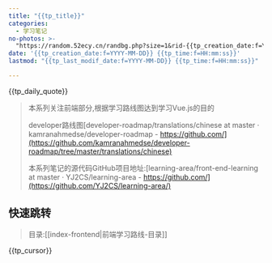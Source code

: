 ```yaml
---
title: "{{tp_title}}"
categories:
  - 学习笔记
no-photos: >-
  "https://random.52ecy.cn/randbg.php?size=1&rid-{{tp_creation_date:f=YYYY-MM-DD}}-{{tp_time:f=HH-mm-ss}}"
date: '{{tp_creation_date:f=YYYY-MM-DD}} {{tp_time:f=HH:mm:ss}}'
lastmod: "{{tp_last_modif_date:f=YYYY-MM-DD}} {{tp_time:f=HH:mm:ss}}"

---
```


{{tp_daily_quote}}

> 本系列关注前端部分,根据学习路线图达到学习Vue.js的目的
>
> developer路线图[developer-roadmap/translations/chinese at master · kamranahmedse/developer-roadmap - <https://github.com/](https://github.com/kamranahmedse/developer-roadmap/tree/master/translations/chinese)>
>
> 本系列笔记的源代码GitHub项目地址:[learning-area/front-end-learning at master · YJ2CS/learning-area - https://github.com/](https://github.com/YJ2CS/learning-area/)

## 快速跳转

> 目录:[[index-frontend|前端学习路线-目录]]

{{tp_cursor}}
